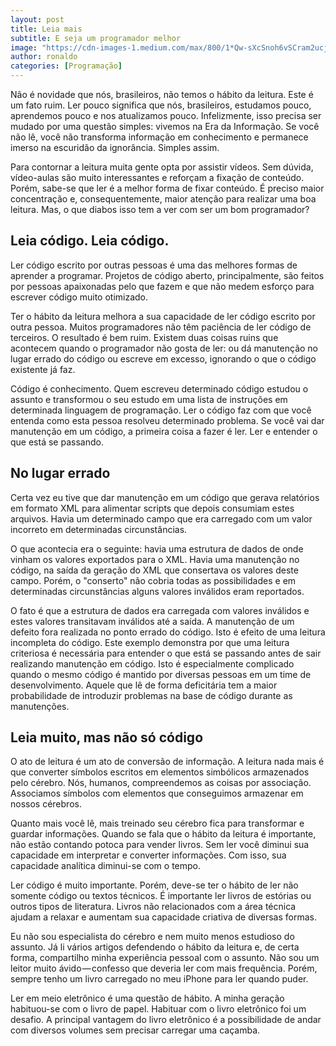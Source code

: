 ```yaml
---
layout: post
title: Leia mais
subtitle: E seja um programador melhor
image: "https://cdn-images-1.medium.com/max/800/1*Qw-sXcSnoh6vSCram2ucjQ.jpeg"
author: ronaldo
categories: [Programação]
---
```


Não é novidade que nós, brasileiros, não temos o hábito da leitura. Este é um
fato ruim. Ler pouco significa que nós, brasileiros, estudamos pouco, aprendemos
pouco e nos atualizamos pouco. Infelizmente, isso precisa ser mudado por uma
questão simples: vivemos na Era da Informação. Se você não lê, você não
transforma informação em conhecimento e permanece imerso na escuridão da
ignorância. Simples assim.

Para contornar a leitura muita gente opta por assistir vídeos. Sem dúvida,
vídeo-aulas são muito interessantes e reforçam a fixação de conteúdo. Porém,
sabe-se que ler é a melhor forma de fixar conteúdo. É preciso maior concentração
e, consequentemente, maior atenção para realizar uma boa leitura. Mas, o que
diabos isso tem a ver com ser um bom programador?

## Leia código. Leia código.

Ler código escrito por outras pessoas é uma das melhores formas de aprender a
programar. Projetos de código aberto, principalmente, são feitos por pessoas
apaixonadas pelo que fazem e que não medem esforço para escrever código muito
otimizado.

Ter o hábito da leitura melhora a sua capacidade de ler código escrito por outra
pessoa. Muitos programadores não têm paciência de ler código de terceiros. O
resultado é bem ruim. Existem duas coisas ruins que acontecem quando o
programador não gosta de ler: ou dá manutenção no lugar errado do código ou
escreve em excesso, ignorando o que o código existente já faz.

Código é conhecimento. Quem escreveu determinado código estudou o assunto e
transformou o seu estudo em uma lista de instruções em determinada linguagem de
programação. Ler o código faz com que você entenda como esta pessoa resolveu
determinado problema. Se você vai dar manutenção em um código, a primeira coisa
a fazer é ler. Ler e entender o que está se passando.

## No lugar errado

Certa vez eu tive que dar manutenção em um código que gerava relatórios em
formato XML para alimentar scripts que depois consumiam estes arquivos. Havia um
determinado campo que era carregado com um valor incorreto em determinadas
circunstâncias.

O que acontecia era o seguinte: havia uma estrutura de dados de onde vinham os
valores exportados para o XML. Havia uma manutenção no código, na saída da
geração do XML que consertava os valores deste campo. Porém, o "conserto" não
cobria todas as possibilidades e em determinadas circunstâncias alguns valores
inválidos eram reportados.

O fato é que a estrutura de dados era carregada com valores inválidos e estes
valores transitavam inválidos até a saída. A manutenção de um defeito fora
realizada no ponto errado do código. Isto é efeito de uma leitura incompleta do
código. Este exemplo demonstra por que uma leitura criteriosa é necessária para
entender o que está se passando antes de sair realizando manutenção em código.
Isto é especialmente complicado quando o mesmo código é mantido por diversas
pessoas em um time de desenvolvimento. Aquele que lê de forma deficitária tem a
maior probabilidade de introduzir problemas na base de código durante as
manutenções.

## Leia muito, mas não só código

O ato de leitura é um ato de conversão de informação. A leitura nada mais é que
converter símbolos escritos em elementos simbólicos armazenados pelo cérebro.
Nós, humanos, compreendemos as coisas por associação. Associamos símbolos com
elementos que conseguimos armazenar em nossos cérebros.

Quanto mais você lê, mais treinado seu cérebro fica para transformar e guardar
informações. Quando se fala que o hábito da leitura é importante, não estão
contando potoca para vender livros. Sem ler você diminui sua capacidade em
interpretar e converter informações. Com isso, sua capacidade analítica
diminui-se com o tempo.

Ler código é muito importante. Porém, deve-se ter o hábito de ler não somente
código ou textos técnicos. É importante ler livros de estórias ou outros tipos
de literatura. Livros não relacionados com a área técnica ajudam a relaxar e
aumentam sua capacidade criativa de diversas formas.

Eu não sou especialista do cérebro e nem muito menos estudioso do assunto. Já li
vários artigos defendendo o hábito da leitura e, de certa forma, compartilho
minha experiência pessoal com o assunto. Não sou um leitor muito
ávido — confesso que deveria ler com mais frequência. Porém, sempre tenho um
livro carregado no meu iPhone para ler quando puder.

Ler em meio eletrônico é uma questão de hábito. A minha geração habituou-se com
o livro de papel. Habituar com o livro eletrônico foi um desafio. A principal
vantagem do livro eletrônico é a possibilidade de andar com diversos volumes sem
precisar carregar uma caçamba.
